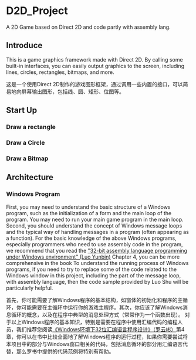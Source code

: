 # D2D_Project
A 2D Game based on Direct 2D and code partly with assembly lang.
## Introduce
This is a game graphics framework made with Direct 2D. By calling some built-in interfaces, you can easily output graphics to the screen, including lines, circles, rectangles, bitmaps, and more.


这是一个使用Direct 2D制作的游戏图形框架，通过调用一些内置的接口，可以简易地向屏幕输出图形，包括线、圆、矩形、位图等。

## Start Up
### Draw a rectangle
### Draw a Circle
### Draw a Bitmap

## Architecture
### Windows Program
First, you may need to understand the basic structure of a Windows program, such as the initialization of a form and the main loop of the program. You may need to run your main game program in the main loop. Second, you should understand the concept of Windows message loops and the typical way of handling messages in a program (often appearing as a function).
For the basic knowledge of the above Windows programs, especially programmers who need to use assembly code in the program, we recommend that you read the ["32-bit assembly language programming under Windows environment" (Luo Yunbin)](https://npupt.com/details.php?id=59136&hit=1) Chapter 4, you can be more comprehensive in the book To understand the running process of Windows programs, if you need to try to replace some of the code related to the Windows window in this project, including the part of the message loop, with assembly language, then the code sample provided by Luo Shu will be particularly helpful.


首先，你可能需要了解Windows程序的基本结构，如窗体的初始化和程序的主循环，你可能需要在主循环中运行你的游戏主程序。其次，你应该了解Windows消息循环的概念，以及在程序中典型的消息处理方式（常常作为一个函数出现）。
对于以上Windows程序的基本知识，特别是需要在程序中使用汇编代码的编程人员，我们推荐您阅读[《Windows环境下32位汇编语言程序设计》（罗云彬）](https://npupt.com/details.php?id=59136&hit=1)第4章，你可以在书中比较全面地了解Windows程序的运行过程，如果你需要尝试将本项目中的部分与Windows窗口相关的代码，包括消息循环的部分用汇编语言代替，那么罗书中提供的代码范例将特别有帮助。
